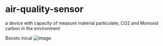 # air-quality-sensor
a device with capacity of measure material particulate, CO2 and Monoxid carbon in the environment

Boceto inical
![image](https://user-images.githubusercontent.com/7476830/192002222-697adc84-196c-47f2-aeba-3525f892e230.png)

